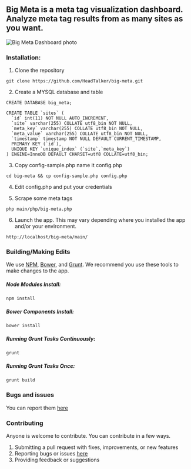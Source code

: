 <h2>Big Meta is a meta tag visualization dashboard.  Analyze meta tag results from as many sites as you want.</h2>

![Big Meta Dashboard photo](http://i.imgur.com/zgXV2ZQ.png)

<h3>Installation:</h3>

1.  Clone the repository
  ```
  git clone https://github.com/HeadTalker/big-meta.git
  ```

2. Create a MYSQL database and table

  ```
  CREATE DATABASE big_meta;
  ```

  ```
  CREATE TABLE `sites` (
    `id` int(11) NOT NULL AUTO_INCREMENT,
    `site` varchar(255) COLLATE utf8_bin NOT NULL,
    `meta_key` varchar(255) COLLATE utf8_bin NOT NULL,
    `meta_value` varchar(255) COLLATE utf8_bin NOT NULL,
    `timestamp` timestamp NOT NULL DEFAULT CURRENT_TIMESTAMP,
    PRIMARY KEY (`id`),
    UNIQUE KEY `unique_index` (`site`,`meta_key`)
  ) ENGINE=InnoDB DEFAULT CHARSET=utf8 COLLATE=utf8_bin;
  ```

3.  Copy config-sample.php name it config.php

  ```
  cd big-meta && cp config-sample.php config.php
  ```

4.  Edit config.php and put your credentials

5.  Scrape some meta tags

  ```
  php main/php/big-meta.php
  ```

6.  Launch the app. This may vary depending where you installed the app and/or your environment.

  ```
  http://localhost/big-meta/main/
  ```


<h3>Building/Making Edits</h3>

We use <a href="https://www.npmjs.com/">NPM</a>, <a href="http://bower.io/">Bower</a>, and <a href="http://gruntjs.com/">Grunt</a>.  We recommend you use these tools to make changes to the app.

<h5>Node Modules Install:</h5>

```
npm install
```

<h5>Bower Components Install:</h5>

```
bower install
```

<h5>Running Grunt Tasks Continuously:</h5>

```
grunt
```
<h5>Running Grunt Tasks Once:</h5>

```
grunt build
```

<h3>Bugs and issues</h3>

You can report them <a href="https://github.com/HeadTalker/big-meta/issues">here</a>

<h3>Contributing</h3>

Anyone is welcome to contribute.   You can contribute in a few ways.

1.  Submitting a pull request with fixes, improvements, or new features
2.  Reporting bugs or issues <a href="https://github.com/HeadTalker/big-meta/issues">here</a>
3.  Providing feedback or suggestions

